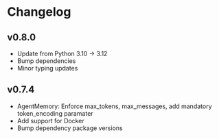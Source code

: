 # Changelog

## v0.8.0
* Update from Python 3.10 -> 3.12
* Bump dependencies
* Minor typing updates

## v0.7.4

* AgentMemory: Enforce max_tokens, max_messages, add mandatory token_encoding paramater
* Add support for Docker
* Bump dependency package versions
